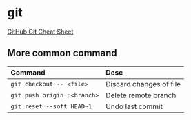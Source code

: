# git

[GitHub Git Cheat Sheet](https://github.github.com/training-kit/downloads/github-git-cheat-sheet/)

## More common command

| Command | Desc |
| :--- | :--- |
| `git checkout -- <file>` | Discard changes of file |
| `git push origin :<branch>` | Delete remote branch |
| `git reset --soft HEAD~1` | Undo last commit |



